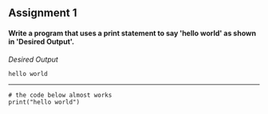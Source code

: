 ## **Assignment 1**

#### Write a program that uses a print statement to say 'hello world' as shown in 'Desired Output'.

*Desired Output*

    hello world

----

    # the code below almost works
    print("hello world")